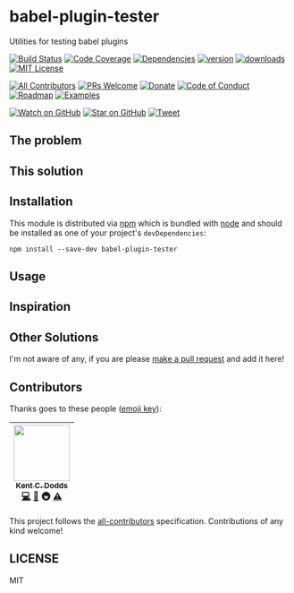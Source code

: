 # babel-plugin-tester

Utilities for testing babel plugins

[![Build Status][build-badge]][build]
[![Code Coverage][coverage-badge]][coverage]
[![Dependencies][dependencyci-badge]][dependencyci]
[![version][version-badge]][package]
[![downloads][downloads-badge]][npm-stat]
[![MIT License][license-badge]][LICENSE]

[![All Contributors](https://img.shields.io/badge/all_contributors-1-orange.svg?style=flat-square)](#contributors)
[![PRs Welcome][prs-badge]][prs]
[![Donate][donate-badge]][donate]
[![Code of Conduct][coc-badge]][coc]
[![Roadmap][roadmap-badge]][roadmap]
[![Examples][examples-badge]][examples]

[![Watch on GitHub][github-watch-badge]][github-watch]
[![Star on GitHub][github-star-badge]][github-star]
[![Tweet][twitter-badge]][twitter]

## The problem



## This solution



## Installation

This module is distributed via [npm][npm] which is bundled with [node][node] and
should be installed as one of your project's `devDependencies`:

```
npm install --save-dev babel-plugin-tester
```

## Usage



## Inspiration



## Other Solutions

I'm not aware of any, if you are please [make a pull request][prs] and add it
here!

## Contributors

Thanks goes to these people ([emoji key][emojis]):

<!-- ALL-CONTRIBUTORS-LIST:START - Do not remove or modify this section -->
| [<img src="https://avatars.githubusercontent.com/u/1500684?v=3" width="100px;"/><br /><sub>Kent C. Dodds</sub>](https://kentcdodds.com)<br />[💻](https://github.com/kentcdodds/babel-plugin-tester/commits?author=kentcdodds) [📖](https://github.com/kentcdodds/babel-plugin-tester/commits?author=kentcdodds) 🚇 [⚠️](https://github.com/kentcdodds/babel-plugin-tester/commits?author=kentcdodds) |
| :---: |
<!-- ALL-CONTRIBUTORS-LIST:END -->

This project follows the [all-contributors][all-contributors] specification.
Contributions of any kind welcome!

## LICENSE

MIT

[npm]: https://www.npmjs.com/
[node]: https://nodejs.org
[build-badge]: https://img.shields.io/travis/kentcdodds/babel-plugin-tester.svg?style=flat-square
[build]: https://travis-ci.org/kentcdodds/babel-plugin-tester
[coverage-badge]: https://img.shields.io/codecov/c/github/kentcdodds/babel-plugin-tester.svg?style=flat-square
[coverage]: https://codecov.io/github/kentcdodds/babel-plugin-tester
[dependencyci-badge]: https://dependencyci.com/github/kentcdodds/babel-plugin-tester/badge?style=flat-square
[dependencyci]: https://dependencyci.com/github/kentcdodds/babel-plugin-tester
[version-badge]: https://img.shields.io/npm/v/babel-plugin-tester.svg?style=flat-square
[package]: https://www.npmjs.com/package/babel-plugin-tester
[downloads-badge]: https://img.shields.io/npm/dm/babel-plugin-tester.svg?style=flat-square
[npm-stat]: http://npm-stat.com/charts.html?package=babel-plugin-tester&from=2016-04-01
[license-badge]: https://img.shields.io/npm/l/babel-plugin-tester.svg?style=flat-square
[license]: https://github.com/kentcdodds/babel-plugin-tester/blob/master/other/LICENSE
[prs-badge]: https://img.shields.io/badge/PRs-welcome-brightgreen.svg?style=flat-square
[prs]: http://makeapullrequest.com
[donate-badge]: https://img.shields.io/badge/$-support-green.svg?style=flat-square
[donate]: http://kcd.im/donate
[coc-badge]: https://img.shields.io/badge/code%20of-conduct-ff69b4.svg?style=flat-square
[coc]: https://github.com/kentcdodds/babel-plugin-tester/blob/master/other/CODE_OF_CONDUCT.md
[roadmap-badge]: https://img.shields.io/badge/%F0%9F%93%94-roadmap-CD9523.svg?style=flat-square
[roadmap]: https://github.com/kentcdodds/babel-plugin-tester/blob/master/other/ROADMAP.md
[examples-badge]: https://img.shields.io/badge/%F0%9F%92%A1-examples-8C8E93.svg?style=flat-square
[examples]: https://github.com/kentcdodds/babel-plugin-tester/blob/master/other/EXAMPLES.md
[github-watch-badge]: https://img.shields.io/github/watchers/kentcdodds/babel-plugin-tester.svg?style=social
[github-watch]: https://github.com/kentcdodds/babel-plugin-tester/watchers
[github-star-badge]: https://img.shields.io/github/stars/kentcdodds/babel-plugin-tester.svg?style=social
[github-star]: https://github.com/kentcdodds/babel-plugin-tester/stargazers
[twitter]: https://twitter.com/intent/tweet?text=Check%20out%20babel-plugin-tester!%20https://github.com/kentcdodds/babel-plugin-tester%20%F0%9F%91%8D
[twitter-badge]: https://img.shields.io/twitter/url/https/github.com/kentcdodds/babel-plugin-tester.svg?style=social
[emojis]: https://github.com/kentcdodds/all-contributors#emoji-key
[all-contributors]: https://github.com/kentcdodds/all-contributors
